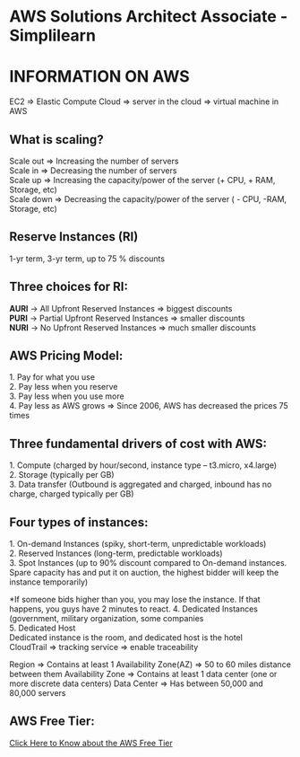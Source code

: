 # AWS Solutions Architect Associate - Simplilearn

<h1>INFORMATION ON AWS</h1>

EC2 => Elastic Compute Cloud => server in the cloud => virtual machine in AWS

<h2>What is scaling?</h2>
Scale out => Increasing the number of servers<br/>
Scale in => Decreasing the number of servers<br/>
Scale up => Increasing the capacity/power of the server (+ CPU, + RAM, Storage, etc)<br/>
Scale down  => Decreasing the capacity/power of the server ( - CPU,  -RAM, Storage, etc)

<h2>Reserve Instances (RI)</h2>
1-yr term, 3-yr term, up to 75 % discounts

<h2>Three choices for RI:</h2>
<strong>AURI</strong> -> All Upfront Reserved Instances => biggest discounts<br/>
<strong>PURI</strong> -> Partial Upfront Reserved Instances => smaller discounts<br/>
<strong>NURI</strong> -> No Upfront Reserved Instances => much smaller discounts<br/>

<h2>AWS Pricing Model:</h2>
1.	Pay for what you use<br/>
2.	Pay less when you reserve<br/>
3.	Pay less when you use more<br/>
4.	Pay less as AWS grows => Since 2006, AWS has decreased the prices 75 times<br/>

<h2>Three fundamental drivers of cost with AWS:</h2>
1.	<span>Compute</span> (charged by hour/second, instance type – t3.micro, x4.large)<br/>
2.	Storage (typically per GB)<br/>
3.	Data transfer (Outbound is aggregated and charged, inbound has no charge, charged typically per GB)<br/>


<h2>Four types of instances:</h2>
1.	On-demand Instances (spiky, short-term, unpredictable workloads)<br/>
2.	Reserved Instances (long-term, predictable workloads)<br/>
3.	Spot Instances (up to 90% discount compared to On-demand instances. Spare capacity has and put it on auction, the highest bidder will keep the instance temporarily)<br/>

*If someone bids higher than you, you may lose the instance. If that happens, you guys have 2 minutes to react. 
4.	Dedicated Instances (government, military organization, some companies<br/>
5.	Dedicated Host <br/>
Dedicated instance is the room, and dedicated host is the hotel<br/>
CloudTrail => tracking service => enable traceability 

Region => Contains at least 1 Availability Zone(AZ) => 50 to 60 miles distance between them
Availability Zone => Contains at least 1 data center (one or more discrete data centers)
Data Center => Has between 50,000 and 80,000 servers

<h2>AWS Free Tier:</h2>
<a href="https://aws.amazon.com/free" target="_blank">Click Here to Know about the AWS Free Tier</a>

